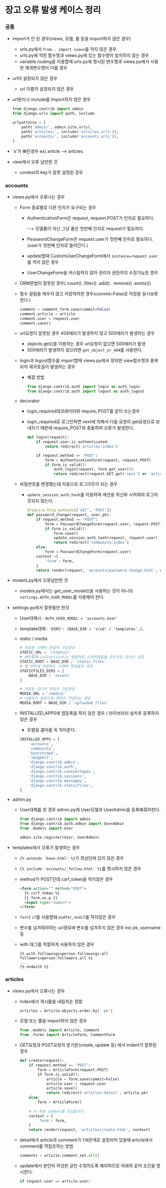 # 장고 오류 발생 케이스 정리



### 공통

* import가 안 된 경우(views, 모델, 폼 등을 import하지 않은 경우)

  	* urls.py에서 `from . import views`를 적지 않은 경우
  	* urls.py에 적힌 함수명과 views.py에 있는 함수명이 일치하지 않는 경우
  	* variable routing을 이용할때 urls.py에 명시된 변수명과 views.py에서 사용한 매개변수명이 다를 경우

* url이 설정되지 않은 경우

  * url 이름이 설정되지 않은 경우

* url분리시 include를 Import하지 않은 경우

  ```python
  from django.contrib import admin
  from django.urls import path, include
  
  urlpatterns = [
      path('admin/', admin.site.urls),
      path('articles/', include('articles.urls')),
      path('accounts/', include('accounts.urls')),
  ]
  ```

* 's'가 빠진경우 ex) article --> articles

* view에서 오류 날만한 것

  * context의 key가 잘못 설정된 경우

  

### accounts

* views.py에서 오류나는 경우
  * Form 종료별로 다른 인자가 요구되는 경우

    * AuthenticationForm은 request, request.POST가 인자로 필요하다.

      --> 모델폼이 아닌 그냥 폼은 첫번째 인자로 request가 필요하다.

    * PasswordChangeForm은 request.user가 첫번째 인자로 필요하다.(user가 첫번째 인자로 들어간다.)

    * update할때 CustomUserChangeForm에서 `instance=request.user` 를 적지 않은 경우

    * UserChangeForm을 커스텀하지 않아 관리자 권한까지 수정가능한 경우

  * ORM문법이 잘못된 경우(.count() .filter() .add() . remove() .exists())

  * 필수 컬럼을 채우지 않고 저장하려한 경우(commit=False로 저장을 일시보류한다.)

    ```python
    comment = comment_form.save(commit=False)
    comment.article = article
    comment.user = request.user
    comment.save()
    ```

  * url요청이 잘못된 경우 404에러가 발생하지 않고 500에러가 발생하는 경우

    * objects.get()을 이용하는 경우 url요청이 없으면 500에러가 발생
    * 500에러가 발생하지 않으려면 `get_object_or_404`를 사용한다.

  * login과 logout함수를 import할때 views.py에서 정의한 view함수명과 중복되어 재귀호출이 발생하는 경우

    * 해결 방법

      ```python
      from django.contrib.auth import login as auth_login
      from django.contrib.auth import logout as auth_logout
      ```

  * decorator

    * login_required데코레이터와 require_POST를 같이 쓰는경우

    * login_required로 로그인하면 next에 의해서 다음 요청이 get요청으로 보내지기 때문에 require_POST와 충돌하여 오류가 발생한다.

      ```python
      def login(request):
          if request.user.is_authenticated:
              return redirect('articles:index')
      
          if request.method == 'POST':
              form = AuthenticationForm(request, request.POST)
              if form.is_valid():
                  auth_login(request, form.get_user())
                  return redirect(request.GET.get('next') or 'articles:index')
      ```

  * 비밀번호를 변경했는데 자동으로 로그아웃이 되는 경우

    * `update_session_auth_hash`를 이용하여 세션을 최신화 시켜줘야 로그아웃되지 않는다.

      ```python
      @require_http_methods(['GET', 'POST'])
      def password_change(request, user_pk):
          if request.method == "POST":
              form = PasswordChangeForm(request.user, request.POST)
              if form.is_valid():
                  form.save()
                  update_session_auth_hash(request, request.user)
                  return redirect('community:index')
          else:
              form = PasswordChangeForm(request.user)
          context ={
              'form': form,
          }
          return render(request, 'accounts/password_change.html', context)
      ```

* models.py에서 오류날만한 것

  * models.py에서는 get_user_model()을 사용하는 것이 아니라 `settings.AUTH_USER_MODEL`를 사용해야 한다.

* settings.py에서 잘못될만 한것

  * User대체시 : `AUTH_USER_MODEL = 'accounts.User'`

  * template대체 : `'DIRS': [BASE_DIR / 'crud' / 'templates',],`

  * static / media

    ```python
    # 저장된 스태틱 파일의 가상경로
    STATIC_URL = '/static/'
    # 배포할때 collectstatic 명령어로 스태틱파일을 한곳으로 모으는 경로
    STATIC_ROOT = BASE_DIR / 'static_files'
    # 앱 외부에 저장되는 스태틱 파일들의 경로
    STATICFILES_DIRS = [
        BASE_DIR / 'assets'
    ]
    
    # 저장된 미디어 파일의 가상경로
    MEDIA_URL = '/media/'
    # 사용자가 업로드한 파일이 저장되는 경로
    MEDIA_ROOT = BASE_DIR / 'uploaded_files'
    ```

  * INSTALLED_APPS에 앱등록을 하지 않은 경우 / 라이브러리 설치후 등록하지 않은 경우

    * 트렐링 콤마를 꼭 적어준다.

    ```python
    INSTALLED_APPS = [
        'accounts',
        'community',
        'bootstrap4',
        'imagekit',
        'django.contrib.admin',
        'django.contrib.auth',
        'django.contrib.contenttypes',
        'django.contrib.sessions',
        'django.contrib.messages',
        'django.contrib.staticfiles',
    ]
    ```

* admin.py

  * User대체를 한 경우 admin.py에 User모델과 UserAdmin을 등록해줘야한다.

    ```python
    from django.contrib import admin
    from django.contrib.auth.admin import UserAdmin
    from .models import User
    
    admin.site.register(User, UserAdmin)
    ```

* templates에서 오류가 발생하는 경우

  * `{% extends 'base.html' %}`가 최상단에 있지 않은 경우

  * `{% include 'accounts/_follow.html' %}`를 명시하지 않은 경우

  * method가 POST인데 csrf_token을 적지않은 경우

    ```html
    <form action="" method="POST">
      {% csrf_token %}
      {{ form.as_p }}
      <input type="submit">
    </form>
    ```

  * `for`나 `if`를 사용할때 `endfor`, `endif`를 적지않은 경우

  * 변수를 넘겨줘야하는 url경로에 변수를 넘겨주지 않은 경우 ex) pk, username 등

  * with 태그를 적절하게 사용하지 않은 경우

    ```django
    {% with followings=person.followings.all followers=person.followers.all %}
    ...
    {% endwith %}
    ```

    

### articles

* views.py에서 오류나는 경우

  * index에서 게시물을 내림차순 정렬

    ```python
    articles = Article.objects.order_by('-pk')
    ```

  * 모델 또는 폼을 import하지 않은 경우

    ```python
    from .models import Article, Comment
    from .forms import ArticleForm, CommentForm
    ```

  * GET요청과 POST요청의 분기문(create, update 등) 에서 indent가 잘못된 경우

    ```python
    def create(request):
        if request.method == 'POST':
            form = ArticleForm(request.POST) 
            if form.is_valid():
                article = form.save(commit=False)
                article.user = request.user
                article.save()
                return redirect('articles:detail', article.pk)
        else:
            form = ArticleForm()
            
        # 이 부분 indent를 조심합시다.
        context = {
            'form': form,
        }
        return render(request, 'articles/create.html', context)
    ```

  * detail에서 article과 comment가 1:N관계로 설정되어 있을때 article에서 comment를 역참조하는 방법

    ```python
    comments = article.comment_set.all()
    ```

  * update에서 본인이 작성한 글만 수정하도록 해야하므로 아래와 같이 조건을 명시한다.

    ```python
    if request.user == article.user:
    ```

    

  